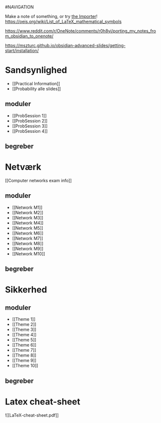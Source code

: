 #NAVIGATION

Make a note of something, or try [the Importer](https://help.obsidian.md/Plugins/Importer)!
https://oeis.org/wiki/List_of_LaTeX_mathematical_symbols

https://www.reddit.com/r/OneNote/comments/r0h8yi/porting_my_notes_from_obsidian_to_onenote/


https://mszturc.github.io/obsidian-advanced-slides/getting-start/installation/

# Sandsynlighed

- [[Practical Information]]
- [[Probability alle slides]]
## moduler
- [[ProbSession 1]]
- [[ProbSession 2]]
- [[ProbSession 3]]
- [[ProbSession 4]]
## begreber

# Netværk
[[Computer networks exam info]]
## moduler
- [[Network M1]]
- [[Network M2]]
- [[Network M3]]
- [[Network M4]]
- [[Network M5]]
- [[Network M6]]
- [[Network M7]]
- [[Network M8]]
- [[Network M9]]
- [[Network M10]]
## begreber

# Sikkerhed
## moduler
- [[Theme 1]]
- [[Theme 2]]
- [[Theme 3]]
- [[Theme 4]]
- [[Theme 5]]
- [[Theme 6]]
- [[Theme 7]]
- [[Theme 8]]
- [[Theme 9]]
- [[Theme 10]]
## begreber


# Latex cheat-sheet
![[LaTeX-cheat-sheet.pdf]] 